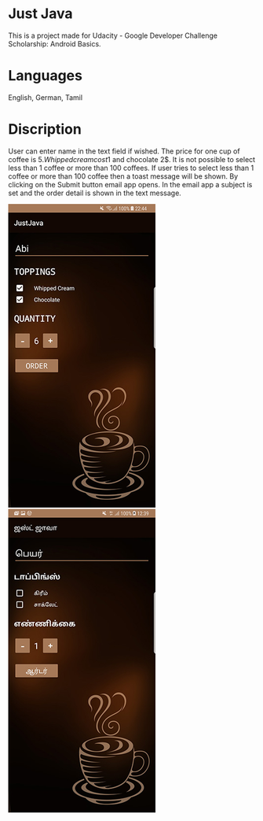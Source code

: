 # Just Java
This is a project made for Udacity - Google Developer Challenge Scholarship: Android Basics.

# Languages
English, German, Tamil

# Discription
User can enter name in the text field if wished. The price for one cup of coffee is 5$. Whipped cream cost 1$ and chocolate 2$.
It is not possible to select less than 1 coffee or more than 100 coffees. If user tries to select less than 1 coffee or more than 100 coffee then a toast message will be shown. By clicking on the Submit button email app opens. In the email app a subject is set and the order detail is shown in the text message.

![JustJava](https://github.com/trivial122/JustJava/blob/master/app/src/main/res/drawable/StartScreen1.jpg)
![JustJava](https://github.com/trivial122/JustJava/blob/master/app/src/main/res/drawable/tamil.jpg)
